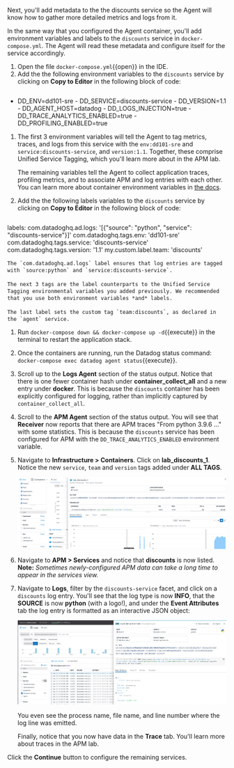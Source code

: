 Next, you'll add metadata to the the discounts service so the Agent will know how to gather more detailed metrics and logs from it.

In the same way that you configured the Agent container, you'll add environment variables and labels to the `discounts` service in `docker-compose.yml`. The Agent will read these metadata and configure itself for the service accordingly.

1. Open the file `docker-compose.yml`{{open}} in the IDE.
1. Add the the following environment variables to the `discounts` service by clicking on **Copy to Editor** in the following block of code:
    <pre class="file" data-filename="docker-compose.yml" data-target="insert" data-marker="# paste discounts vars here">
  - DD_ENV=dd101-sre
         - DD_SERVICE=discounts-service
         - DD_VERSION=1.1
         - DD_AGENT_HOST=datadog
         - DD_LOGS_INJECTION=true
         - DD_TRACE_ANALYTICS_ENABLED=true
         - DD_PROFILING_ENABLED=true
    </pre> 
1. The first 3 environment variables will tell the Agent to tag metrics, traces, and logs from this service with the `env:dd101-sre` and `service:discounts-service`, and `version:1.1`. Together, these comprise Unified Service Tagging, which you'll learn more about in the APM lab.

    The remaining variables tell the Agent to collect application traces, profiling metrics, and to associate APM and log entries with each other. You can learn more about container environment variables in [the docs](https://docs.datadoghq.com/agent/docker).
1. Add the the following labels variables to the `discounts` service by clicking on **Copy to Editor** in the following block of code:
    <pre class="file" data-filename="docker-compose.yml" data-target="insert" data-marker="# paste discounts labels here">
labels:
         com.datadoghq.ad.logs: '[{"source": "python", "service": "discounts-service"}]'
         com.datadoghq.tags.env: 'dd101-sre'
         com.datadoghq.tags.service: 'discounts-service'
         com.datadoghq.tags.version: '1.1'
         my.custom.label.team: 'discounts'
    </pre> 

    The `com.datadoghq.ad.logs` label ensures that log entries are tagged with `source:python` and `service:discounts-service`. 

    The next 3 tags are the label counterparts to the Unified Service Tagging environmental variables you added previously. We recommended that you use both environment variables *and* labels.

    The last label sets the custom tag `team:discounts`, as declared in the `agent` service.
1. Run `docker-compose down && docker-compose up -d`{{execute}} in the terminal to restart the application stack.
1. Once the containers are running, run the Datadog status command: `docker-compose exec datadog agent status`{{execute}}. 
1. Scroll up to the **Logs Agent** section of the status output. Notice that there is one fewer container hash under **container_collect_all** and a new entry under **docker**. This is because the `discounts` container has been explicitly configured for logging, rather than implicitly captured by `container_collect_all`.
1. Scroll to the **APM Agent** section of the status output. You will see that **Receiver** now reports that there are APM traces "From python 3.9.6 ..." with some statistics. This is because the `discounts` service has been configured for APM with the `DD_TRACE_ANALYTICS_ENABLED` environment variable.
1. Navigate to **Infrastructure > Containers**. Click on **lab_discounts_1**. Notice the new `service`, `team` and `version` tags added under **ALL TAGS**.

    ![Discounts container post-configuration](./assets/discounts-container-post-config.png)

1. Navigate to **APM > Services** and notice that **discounts** is now listed. **Note:** *Sometimes newly-configured APM data can take a long time to appear in the services view.* 
1. Navigate to **Logs**, filter by the `discounts-service` facet, and click on a `discounts` log entry. You'll see that the log type is now **INFO**, that the **SOURCE** is now **python** (with a logo!), and under the **Event Attributes** tab the log entry is formatted as an interactive JSON object:

    ![Discounts service logs post-configuration](./assets/discounts-logs-post-configure.png)

    You even see the process name, file name, and line number where the log line was emitted.

    Finally, notice that you now have data in the **Trace** tab. You'll learn more about traces in the APM lab.

Click the **Continue** button to configure the remaining services.